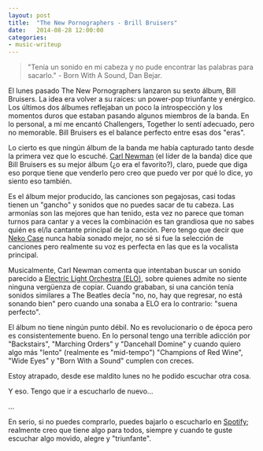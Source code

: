 ```yaml
---
layout: post
title:  "The New Pornographers - Brill Bruisers"
date:   2014-08-28 12:00:00
categories:
- music-writeup
---
```

> "Tenía un sonido en mi cabeza y no pude encontrar las palabras para sacarlo." - Born With A Sound, Dan Bejar.

El lunes pasado The New Pornographers lanzaron su sexto álbum, Bill Bruisers. La idea era volver a su raíces: un power-pop triunfante y enérgico. Los últimos dos álbumes reflejaban un poco la introspección y los momentos duros que estaban pasando algunos miembros de la banda. En lo personal, a mí me encantó Challengers, Together lo sentí adecuado, pero no memorable. Bill Bruisers es el balance perfecto entre esas dos "eras".

Lo cierto es que ningún álbum de la banda me había capturado tanto desde la primera vez que lo escuché. [Carl Newman](https://twitter.com/ACNewman) (el líder de la banda) dice que Bill Bruisers es su mejor álbum (¿o era el favorito?), claro, puede que diga eso porque tiene que venderlo pero creo que puedo ver por qué lo dice, yo siento eso también.

Es el álbum mejor producido, las canciones son pegajosas, casi todas tienen un "gancho" y sonidos que no puedes sacar de tu cabeza. Las armonías son las mejores que han tenido, esta vez no parece que toman turnos para cantar y a veces la combinación es tan grandiosa que no sabes quién es el/la cantante principal de la canción. Pero tengo que decir que [Neko Case](https://twitter.com/NekoCase) nunca había sonado mejor, no sé si fue la selección de canciones pero realmente su voz es perfecta en las que es la vocalista principal.

Musicalmente, Carl Newman comenta que intentaban buscar un sonido parecido a [Electric Light Orchestra (ELO)](https://www.youtube.com/watch?v=KYh7PwDo3Iw), sobre quienes admite no siente ninguna vergüenza de copiar. Cuando grababan, si una canción tenía sonidos similares a The Beatles decía "no, no, hay que regresar, no está sonando bien" pero cuando una sonaba a ELO era lo contrario: "suena perfecto".

El álbum no tiene ningún punto débil. No es revolucionario o de época pero es consistentemente bueno. En lo personal tengo una terrible adicción por "Backstairs", "Marching Orders" y "Dancehall Domine" y cuando quiero algo más "lento" (realmente es "mid-tempo") "Champions of Red Wine", "Wide Eyes" y "Born With a Sound" cumplen con creces.

Estoy atrapado, desde ese maldito lunes no he podido escuchar otra cosa. 

Y eso. Tengo que ir a escucharlo de nuevo…

…

En serio, si no puedes comprarlo, puedes bajarlo o escucharlo en [Spotify](https://play.spotify.com/album/2sNidN9oZULfH7gZfoPZ9a); realmente creo que tiene algo para todos, siempre y cuando te guste escuchar algo movido, alegre y "triunfante".
